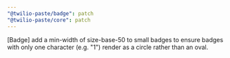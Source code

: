 ```yaml
---
"@twilio-paste/badge": patch
"@twilio-paste/core": patch
---
```


[Badge] add a min-width of size-base-50 to small badges to ensure badges with only one character (e.g. "1") render as a circle rather than an oval.

